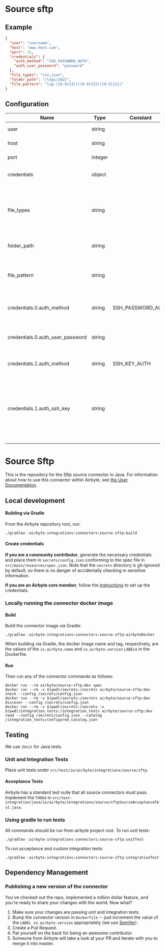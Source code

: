 # Source sftp

## Example
```json
{
  "user": "username",
  "host": "www.host.com",
  "port": 22,
  "credentials": {
    "auth_method": "SSH_PASSWORD_AUTH",
    "auth_user_password": "password"
  },
  "file_types": "csv,json",
  "folder_path": "/logs/2022",
  "file_pattern": "log-([0-9]{4})([0-9]{2})([0-9]{2})"
}
```

## Configuration
| Name | Type | Constant | Default | Description |
| --- | --- | --- | --- | --- |
|user|string||null|The server user|
|host|string||null|The server host address|
|port|integer||22|The server port|
|credentials|object||null|The server authentication method|
|file_types|string||csv,json|Coma separated file types. Currently only 'csv' and 'json' types are supported.|
|folder_path|string|||The directory to search files for sync|
|file_pattern|string|||The regular expression to specify files for sync in a chosen Folder Path|
|credentials.0.auth_method|string|SSH_PASSWORD_AUTH|null|Connect through password authentication|
|credentials.0.auth_user_password|string||null|OS-level password for logging into the jump server host|
|credentials.1.auth_method|string|SSH_KEY_AUTH|null|Connect through ssh key|
|credentials.1.auth_ssh_key|string||null|OS-level user account ssh key credentials in RSA PEM format ( created with ssh-keygen -t rsa -m PEM -f myuser_rsa )|

# Source Sftp

This is the repository for the Sftp source connector in Java.
For information about how to use this connector within Airbyte, see [the User Documentation](https://docs.airbyte.com/integrations/sources/sftp/).

## Local development

#### Building via Gradle
From the Airbyte repository root, run:
```
./gradlew :airbyte-integrations:connectors:source-sftp:build
```

#### Create credentials
**If you are a community contributor**, generate the necessary credentials and place them in `secrets/config.json` conforming to the spec file in `src/main/resources/spec.json`.
Note that the `secrets` directory is git-ignored by default, so there is no danger of accidentally checking in sensitive information.

**If you are an Airbyte core member**, follow the [instructions](https://docs.airbyte.io/connector-development#using-credentials-in-ci) to set up the credentials.

### Locally running the connector docker image

#### Build
Build the connector image via Gradle:
```
./gradlew :airbyte-integrations:connectors:source-sftp:airbyteDocker
```
When building via Gradle, the docker image name and tag, respectively, are the values of the `io.airbyte.name` and `io.airbyte.version` `LABEL`s in
the Dockerfile.

#### Run
Then run any of the connector commands as follows:
```
docker run --rm airbyte/source-sftp:dev spec
docker run --rm -v $(pwd)/secrets:/secrets airbyte/source-sftp:dev check --config /secrets/config.json
docker run --rm -v $(pwd)/secrets:/secrets airbyte/source-sftp:dev discover --config /secrets/config.json
docker run --rm -v $(pwd)/secrets:/secrets -v $(pwd)/integration_tests:/integration_tests airbyte/source-sftp:dev read --config /secrets/config.json --catalog /integration_tests/configured_catalog.json
```

## Testing
We use `JUnit` for Java tests.

### Unit and Integration Tests
Place unit tests under `src/test/io/airbyte/integrations/source/sftp`.

#### Acceptance Tests
Airbyte has a standard test suite that all source connectors must pass. Implement the `TODO`s in
`src/test-integration/java/io/airbyte/integrations/source/sftpSourceAcceptanceTest.java`.

### Using gradle to run tests
All commands should be run from airbyte project root.
To run unit tests:
```
./gradlew :airbyte-integrations:connectors:source-sftp:unitTest
```
To run acceptance and custom integration tests:
```
./gradlew :airbyte-integrations:connectors:source-sftp:integrationTest
```

## Dependency Management

### Publishing a new version of the connector
You've checked out the repo, implemented a million dollar feature, and you're ready to share your changes with the world. Now what?
1. Make sure your changes are passing unit and integration tests.
1. Bump the connector version in `Dockerfile` -- just increment the value of the `LABEL io.airbyte.version` appropriately (we use [SemVer](https://semver.org/)).
1. Create a Pull Request.
1. Pat yourself on the back for being an awesome contributor.
1. Someone from Airbyte will take a look at your PR and iterate with you to merge it into master.
